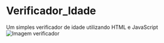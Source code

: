 # Verificador_Idade
Um simples verificador de idade utilizando HTML e JavaScript
![Imagem verificador](https://user-images.githubusercontent.com/75350795/179133889-e23fa02d-807f-4dc9-90be-788cb8ceb8e7.png)
